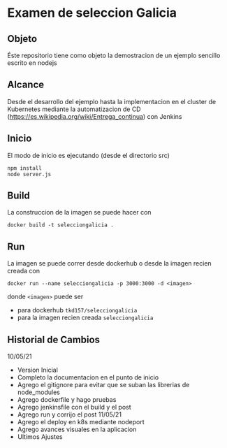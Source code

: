 # Examen de seleccion Galicia
## Objeto
Éste repositorio tiene como objeto la demostracion de un ejemplo sencillo escrito en nodejs
## Alcance
Desde el desarrollo del ejemplo hasta la implementacion en el cluster de Kubernetes mediante la automatizacion de CD (https://es.wikipedia.org/wiki/Entrega_continua) con Jenkins
## Inicio
El modo de inicio es ejecutando (desde el directorio src)
```
npm install
node server.js
```
## Build
La construccion de la imagen se puede hacer con
```
docker build -t selecciongalicia .
```
## Run
La imagen se puede correr desde dockerhub o desde la imagen recien creada con
```
docker run --name selecciongalicia -p 3000:3000 -d <imagen>
```
donde ``<imagen>`` puede ser
- para dockerhub ```tkd157/selecciongalicia```
- para la imagen recien creada ```selecciongalicia```
## Historial de Cambios
10/05/21 
- Version Inicial 
- Completo la documentacion en el punto de inicio
- Agrego el gitignore para evitar que se suban las librerias de node_modules
- Agrego dockerfile y hago pruebas
- Agrego jenkinsfile con el build y el post
- Agrego run y corrijo el post
11/05/21
- Agrego el deploy en k8s mediante nodeport
- Agrego avances visuales en la aplicacion 
- Ultimos Ajustes
